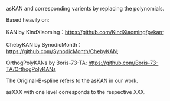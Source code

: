 asKAN and corresponding varients by replacing the polynomials.

Based heavily on:

  KAN by KindXiaoming：https://github.com/KindXiaoming/pykan; 

  ChebyKAN by SynodicMonth：https://github.com/SynodicMonth/ChebyKAN; 

  OrthogPolyKANs by Boris-73-TA: https://github.com/Boris-73-TA/OrthogPolyKANs

The Original-B-spline refers to the asKAN in our work.

asXXX with one level corresponds to the respective XXX.



